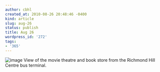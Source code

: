 ```yaml
---
author: cbhl
created_at: 2010-08-26 20:48:46 -0400
kind: article
slug: aug-26
status: publish
title: Aug 26
wordpress_id: '272'
tags:
- '365'
---
```


![image](//images.michael-chang.ca/blog/wp-content/uploads/2010/08/wpid-IMG_20100826_204720.jpg)
View of the movie theatre and book store from the Richmond Hill Centre
bus terminal.
